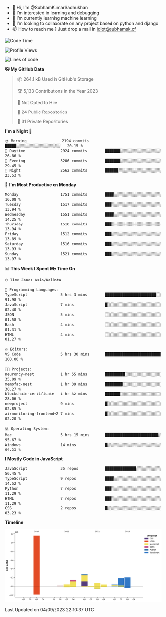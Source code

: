 - 👋 Hi, I’m @SubhamKumarSadhukhan
- 👀 I’m interested in learning and debugging
- 🌱 I’m currently learning machine learning
- 💞️ I’m looking to collaborate on any project based on python and django
- 📫 How to reach me ?
      Just drop a mail in idiot@subhamsk.cf

<!---
SubhamKumarSadhukhan/SubhamKumarSadhukhan is a ✨ special ✨ repository because its `README.md` (this file) appears on your GitHub profile.
You can click the Preview link to take a look at your changes.
--->


<!--START_SECTION:waka-->
![Code Time](http://img.shields.io/badge/Code%20Time-1%2C543%20hrs%2048%20mins-blue)

![Profile Views](http://img.shields.io/badge/Profile%20Views-14-blue)

![Lines of code](https://img.shields.io/badge/From%20Hello%20World%20I%27ve%20Written-2.2%20million%20lines%20of%20code-blue)

**🐱 My GitHub Data** 

> 📦 264.1 kB Used in GitHub's Storage 
 > 
> 🏆 5,133 Contributions in the Year 2023
 > 
> 🚫 Not Opted to Hire
 > 
> 📜 24 Public Repositories 
 > 
> 🔑 31 Private Repositories 
 > 
**I'm a Night 🦉** 

```text
🌞 Morning                2194 commits        █████░░░░░░░░░░░░░░░░░░░░   20.15 % 
🌆 Daytime                2924 commits        ███████░░░░░░░░░░░░░░░░░░   26.86 % 
🌃 Evening                3206 commits        ███████░░░░░░░░░░░░░░░░░░   29.45 % 
🌙 Night                  2562 commits        ██████░░░░░░░░░░░░░░░░░░░   23.53 % 
```
📅 **I'm Most Productive on Monday** 

```text
Monday                   1751 commits        ████░░░░░░░░░░░░░░░░░░░░░   16.08 % 
Tuesday                  1517 commits        ███░░░░░░░░░░░░░░░░░░░░░░   13.94 % 
Wednesday                1551 commits        ████░░░░░░░░░░░░░░░░░░░░░   14.25 % 
Thursday                 1518 commits        ███░░░░░░░░░░░░░░░░░░░░░░   13.94 % 
Friday                   1512 commits        ███░░░░░░░░░░░░░░░░░░░░░░   13.89 % 
Saturday                 1516 commits        ███░░░░░░░░░░░░░░░░░░░░░░   13.93 % 
Sunday                   1521 commits        ███░░░░░░░░░░░░░░░░░░░░░░   13.97 % 
```


📊 **This Week I Spent My Time On** 

```text
🕑︎ Time Zone: Asia/Kolkata

💬 Programming Languages: 
TypeScript               5 hrs 3 mins        ███████████████████████░░   91.98 % 
JavaScript               7 mins              █░░░░░░░░░░░░░░░░░░░░░░░░   02.40 % 
JSON                     5 mins              ░░░░░░░░░░░░░░░░░░░░░░░░░   01.58 % 
Bash                     4 mins              ░░░░░░░░░░░░░░░░░░░░░░░░░   01.31 % 
HTML                     4 mins              ░░░░░░░░░░░░░░░░░░░░░░░░░   01.27 % 

🔥 Editors: 
VS Code                  5 hrs 30 mins       █████████████████████████   100.00 % 

🐱‍💻 Projects: 
neuroncy-nest            1 hr 55 mins        █████████░░░░░░░░░░░░░░░░   35.09 % 
memofac-nest             1 hr 39 mins        ████████░░░░░░░░░░░░░░░░░   30.27 % 
blockchain-certificate   1 hr 32 mins        ███████░░░░░░░░░░░░░░░░░░   28.06 % 
newproject               9 mins              █░░░░░░░░░░░░░░░░░░░░░░░░   02.85 % 
airmonitoring-frontendv2 7 mins              █░░░░░░░░░░░░░░░░░░░░░░░░   02.20 % 

💻 Operating System: 
Mac                      5 hrs 15 mins       ████████████████████████░   95.67 % 
Windows                  14 mins             █░░░░░░░░░░░░░░░░░░░░░░░░   04.33 % 
```

**I Mostly Code in JavaScript** 

```text
JavaScript               35 repos            ██████████████░░░░░░░░░░░   56.45 % 
TypeScript               9 repos             ████░░░░░░░░░░░░░░░░░░░░░   14.52 % 
Python                   7 repos             ███░░░░░░░░░░░░░░░░░░░░░░   11.29 % 
HTML                     7 repos             ███░░░░░░░░░░░░░░░░░░░░░░   11.29 % 
CSS                      2 repos             █░░░░░░░░░░░░░░░░░░░░░░░░   03.23 % 
```



**Timeline**

![Lines of Code chart](https://raw.githubusercontent.com/SubhamKumarSadhukhan/SubhamKumarSadhukhan/main/assets/bar_graph.png)


 Last Updated on 04/09/2023 22:10:37 UTC
<!--END_SECTION:waka-->
